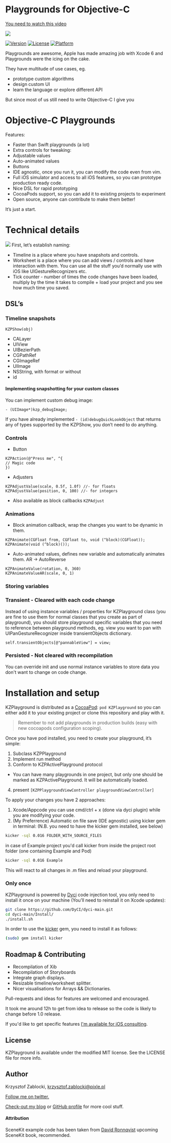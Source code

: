 # Playgrounds for Objective-C

[You need to watch this video](https://vimeo.com/109757619)

![](/Screenshots/small_playground.gif?raw=true)

[![Version](https://img.shields.io/cocoapods/v/KZPlayground.svg?style=flat)](http://cocoadocs.org/docsets/KZPlayground)
[![License](https://img.shields.io/cocoapods/l/KZPlayground.svg?style=flat)](http://cocoadocs.org/docsets/KZPlayground)
[![Platform](https://img.shields.io/cocoapods/p/KZPlayground.svg?style=flat)](http://cocoadocs.org/docsets/KZPlayground)

Playgrounds are awesome, Apple has made amazing job with Xcode 6 and Playgrounds were the icing on the cake. 

They have multitude of use cases, eg.

- prototype custom algorithms
- design custom UI
- learn the language or explore different API

But since most of us still need to write Objective-C I give you
# Objective-C Playgrounds
Features:
- Faster than Swift playgrounds (a lot)
- Extra controls for tweaking:
- Adjustable values
- Auto-animated values
- Buttons
- IDE agnostic, once you run it, you can modify the code even from vim.
- Full iOS simulator and access to all iOS features, so you can prototype production ready code.
- Nice DSL for rapid prototyping
- CocoaPods support, so you can add it to existing projects to experiment
- Open source, anyone can contribute to make them better!

It’s just a start.

# Technical details
![](/Screenshots/playground.png?raw=true)
First, let’s establish naming:
- Timeline is a place where you have snapshots and controls.
- Worksheet is a place where you can add views / controls and have interaction with them. You can use all the stuff you’d normally use with iOS like UIGestureRecognizers etc.
- Tick counter - number of times the code changes have been loaded, multiply by the time it takes to compile + load your project and you see how much time you saved.

## DSL’s
### Timeline snapshots
`KZPShow(obj)`
- CALayer
- UIView
- UIBezierPath
- CGPathRef
- CGImageRef
- UIImage
- NSString, with format or without
- id

#### Implementing snapshotting for your custom classes
You can implement custom debug image:

```objc
- (UIImage*)kzp_debugImage;
```

If you have already implemented `- (id)debugQuickLookObject` that returns any of types supported by the KZPShow, you don’t need to do anything.

### Controls
- Button

```objc
KZPAction(@"Press me", ^{
// Magic code
})
```

- Adjusters

```objc
KZPAdjustValue(scale, 0.5f, 1.0f) //- for floats
KZPAdjustValue(position, 0, 100) //- for integers
```

- Also available as block callbacks `KZPAdjust`

### Animations
- Block animation callback, wrap the changes you want to be dynamic in them. 
```objc
KZPAnimate(CGFloat from, CGFloat to, void (^block)(CGFloat));
KZPAnimate(void (^block)());
```

- Auto-animated values, defines new variable and automatically animates them. AR -\> AutoReverse

```objc
KZPAnimateValue(rotation, 0, 360)
KZPAnimateValueAR(scale, 0, 1)
```

### Storing variables

### Transient - Cleared with each code change

Instead of using instance variables / properties for KZPlayground class (you are fine to use them for normal classes that you create as part of playground), you should store playground specific variables that you need to reference between playground methods, eg. view you want to pan with UIPanGestureRecognizer inside transientObjects dictionary.

```objc
self.transientObjects[@"pannableView"] = view;
```

### Persisted - Not cleared with recompilation

You can override init and use normal instance variables to store data you don't want to change on code change.

# Installation and setup
KZPlayground is distributed as a [CocoaPod](http://cocoapods.org):
`pod KZPlayground`
so you can either add it to your existing project or clone this repository and play with it. 

> Remember to not add playgrounds in production builds (easy with new cocoapods configuration scoping).

Once you have pod installed, you need to create your playground, it’s simple:
1. Subclass KZPPlayground
2. Implement run method
3. Conform to KZPActivePlayground protocol
- You can have many playgrounds in one project, but only one should be marked as KZPActivePlayground. It will be automatically loaded.
4. present `[KZPPlaygroundViewController playgroundViewController]`

To apply your changes you have 2 approaches:
1. Xcode/Appcode you can use cmd/ctrl + x (done via dyci plugin) while you are modifying your code.
2. (My Preferrence) Automatic on file save (IDE agnostic) using kicker gem in terminal: (N.B. you need to have the kicker gem installed, see below)  

```bash
kicker -sql 0.016 FOLDER_WITH_SOURCE_FILES
```

in case of Example project you'd call kicker from inside the project root folder (one containing Example and Pod)

```bash
kicker -sql 0.016 Example
```

This will react to all changes in .m files and reload your playground.

### Only once
KZPlayground is powered by [Dyci](https://github.com/DyCI/dyci-main/) code injection tool, you only need to install it once on your machine (You’ll need to reinstall it on Xcode updates):

```bash
git clone https://github.com/DyCI/dyci-main.git
cd dyci-main/Install/
./install.sh
```

In order to use the [kicker](https://github.com/alloy/kicker) gem, you need to install it as follows:  

```bash
(sudo) gem install kicker
```

## Roadmap & Contributing

- Recompilation of Xib
- Recompilation of Storyboards
- Integrate graph displays.
- Resizable timeline/worksheet splitter.
- Nicer visualisations for Arrays && Dictionaries.

Pull-requests and ideas for features are welcomed and encouraged.

It took me around 12h to get from idea to release so the code is likely to change before 1.0 release.

If you'd like to get specific features [I'm available for iOS consulting](http://www.merowing.info/about/).

## License

KZPlayground is available under the modified MIT license. See the LICENSE file for more info.

## Author

Krzysztof Zablocki, krzysztof.zablocki@pixle.pl

[Follow me on twitter.](http://twitter.com/merowing_)

[Check-out my blog](http://merowing.info) or [GitHub profile](https://github.com/krzysztofzablocki) for more cool stuff.

#### Attribution

SceneKit example code has been taken from [David Ronnqvist](http://ronnqvi.st/book/) upcoming SceneKit book, recommended.
